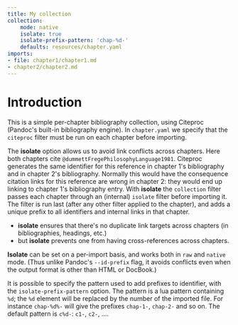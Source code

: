 ```yaml
---
title: My collection
collection:
    mode: native
    isolate: true
    isolate-prefix-pattern: 'chap-%d-'
    defaults: resources/chapter.yaml
imports:
- file: chapter1/chapter1.md
- chapter2/chapter2.md
---
```


# Introduction

This is a simple per-chapter bibliography collection, using Citeproc (Pandoc's built-in bibliography engine). In `chapter.yaml` we specify that the `citeproc` filter must be run on each chapter before importing. 

The **isolate** option allows us to avoid link conflicts across chapters. 
Here both chapters cite  `@dummettFregePhilosophyLanguage1981`. Citeproc generates the same identifier for this reference in chapter 1's bibliography and in chapter 2's bibliography. Normally this would have the consequence citation links for this reference are wrong in chapter 2: they would end up linking to chapter 1's bibliography entry. With **isolate** the `collection` filter passes each chapter through an (internal) `isolate` filter before importing it. The filter is run last (after any other filter applied to the chapter), and adds a unique prefix to all identifiers and internal links in that chapter. 

* **isolate** ensures that there's no duplicate link targets across chapters (in bibliographies, headings, etc.)
* but **isolate** prevents one from having cross-references across chapters. 

**Isolate** can be set on a per-import basis, and works both in `raw` and `native` mode. (Thus unlike Pandoc's `--id-prefix` flag, it avoids conflicts 
even when the output format is other than HTML or DocBook.) 

It is possible to specify the pattern used to add prefixes to identifier,
with the `isolate-prefix-pattern` option. The 
pattern is a lua pattern containing `%d`; the `%d` element will be replaced by the number of the imported file. For instance `chap-%d%-` will give the 
prefixes `chap-1-`, `chap-2-` and so on. The default pattern is `c%d-`: `c1-`, `c2-`, .... 